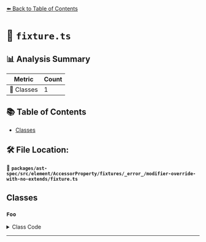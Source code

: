 [⬅️ Back to Table of Contents](../../../../../../../../index.md)

# 📄 `fixture.ts`

## 📊 Analysis Summary

| Metric | Count |
|--------|-------|
| 🧱 Classes | 1 |

## 📚 Table of Contents

- [Classes](#classes)

## 🛠️ File Location:
📂 **`packages/ast-spec/src/element/AccessorProperty/fixtures/_error_/modifier-override-with-no-extends/fixture.ts`**

## Classes

### `Foo`

<details><summary>Class Code</summary>

```ts
class Foo {
  override accessor foo = 2;
}
```
</details>


---